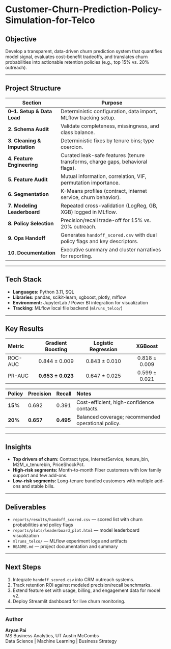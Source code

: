 # Customer-Churn-Prediction-Policy-Simulation-for-Telco

## Objective

Develop a transparent, data-driven churn prediction system that quantifies model signal, evaluates cost–benefit tradeoffs, and translates churn probabilities into actionable retention policies (e.g., top 15% vs. 20% outreach).

---

## Project Structure

| Section | Purpose |
|----------|----------|
| **0–1. Setup & Data Load** | Deterministic configuration, data import, MLflow tracking setup. |
| **2. Schema Audit** | Validate completeness, missingness, and class balance. |
| **3. Cleaning & Imputation** | Deterministic fixes by tenure bins; type coercion. |
| **4. Feature Engineering** | Curated leak-safe features (tenure transforms, charge gaps, behavioral flags). |
| **5. Feature Audit** | Mutual information, correlation, VIF, permutation importance. |
| **6. Segmentation** | K-Means profiles (contract, internet service, churn behavior). |
| **7. Modeling Leaderboard** | Repeated cross-validation (LogReg, GB, XGB) logged in MLflow. |
| **8. Policy Selection** | Precision/recall trade-off for 15% vs. 20% outreach. |
| **9. Ops Handoff** | Generates `handoff_scored.csv` with dual policy flags and key descriptors. |
| **10. Documentation** | Executive summary and cluster narratives for reporting. |

---

## Tech Stack
- **Languages:** Python 3.11, SQL  
- **Libraries:** pandas, scikit-learn, xgboost, plotly, mlflow  
- **Environment:** JupyterLab / Power BI integration for visualization  
- **Tracking:** MLflow local file backend (`mlruns_telco/`)

---

## Key Results

| Metric | Gradient Boosting | Logistic Regression | XGBoost |
|:--|:--:|:--:|:--:|
| ROC-AUC | 0.844 ± 0.009 | 0.843 ± 0.010 | 0.818 ± 0.009 |
| PR-AUC | **0.653 ± 0.023** | 0.647 ± 0.025 | 0.599 ± 0.021 |

| Policy | Precision | Recall | Notes |
|:--|:--|:--|:--|
| **15%** | 0.692 | 0.391 | Cost-efficient, high-confidence contacts. |
| **20%** | **0.657** | **0.495** | Balanced coverage; recommended operational policy. |

---

## Insights
- **Top drivers of churn:** Contract type, InternetService, tenure_bin, M2M_x_tenurebin, PriceShockPct.  
- **High-risk segments:** Month-to-month Fiber customers with low family support and few add-ons.  
- **Low-risk segments:** Long-tenure bundled customers with multiple add-ons and stable bills.

---

## Deliverables
- `reports/results/handoff_scored.csv` — scored list with churn probabilities and policy flags  
- `reports/plots/leaderboard_plot.html` — model leaderboard visualization  
- `mlruns_telco/` — MLflow experiment logs and artifacts  
- `README.md` — project documentation and summary

---

## Next Steps
1. Integrate `handoff_scored.csv` into CRM outreach systems.  
2. Track retention ROI against modeled precision/recall benchmarks.  
3. Extend feature set with usage, billing, and engagement data for model v2.  
4. Deploy Streamlit dashboard for live churn monitoring.

---

### Author
**Aryan Pai**  
MS Business Analytics, UT Austin McCombs  
Data Science | Machine Learning | Business Strategy
